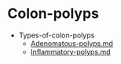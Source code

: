 
# Colon-polyps

- Types-of-colon-polyps
  - [Adenomatous-polyps.md](./Adenomatous-polyps.md)
  - [Inflammatory-polyps.md](./Inflammatory-polyps.md)
